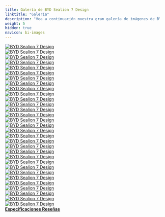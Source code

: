 ```yaml
---
title: Galería de BYD Sealion 7 Design
linktitle: "Galería"
description: "Vea a continuación nuestra gran galería de imágenes de BYD Sealion 7 Design. Haga clic en las imágenes para versiones en alta resolución."
weight: 5
hidden: true
navicon: bi-images
---
```

<!-- markdownlint-disable MD033 -->
<div class="row" id ="my-gallery">
	<div class="pswp-grid-item col-6 col-md-4">
		<a href="https://media.evkx.net/multimedia/models/byd/sealion_7/sealion_7_design/details_1.jpg"
data-pswp-src="https://media.evkx.net/multimedia/models/byd/sealion_7/sealion_7_design/details_1.jpg"
data-pswp-width="3000"
data-pswp-height="2064" 
target="_blank">
			<img src="https://media.evkx.net/multimedia/models/byd/sealion_7/sealion_7_design/details_1_xst.jpg" alt="BYD Sealion 7 Design" class="img-fluid " />
		</a>
	</div>
	<div class="pswp-grid-item col-6 col-md-4">
		<a href="https://media.evkx.net/multimedia/models/byd/sealion_7/sealion_7_design/details_2.jpg"
data-pswp-src="https://media.evkx.net/multimedia/models/byd/sealion_7/sealion_7_design/details_2.jpg"
data-pswp-width="3000"
data-pswp-height="2001" 
target="_blank">
			<img src="https://media.evkx.net/multimedia/models/byd/sealion_7/sealion_7_design/details_2_xst.jpg" alt="BYD Sealion 7 Design" class="img-fluid " />
		</a>
	</div>
	<div class="pswp-grid-item col-6 col-md-4">
		<a href="https://media.evkx.net/multimedia/models/byd/sealion_7/sealion_7_design/details_3.jpg"
data-pswp-src="https://media.evkx.net/multimedia/models/byd/sealion_7/sealion_7_design/details_3.jpg"
data-pswp-width="3000"
data-pswp-height="2001" 
target="_blank">
			<img src="https://media.evkx.net/multimedia/models/byd/sealion_7/sealion_7_design/details_3_xst.jpg" alt="BYD Sealion 7 Design" class="img-fluid " />
		</a>
	</div>
	<div class="pswp-grid-item col-6 col-md-4">
		<a href="https://media.evkx.net/multimedia/models/byd/sealion_7/sealion_7_design/exterior_1.jpg"
data-pswp-src="https://media.evkx.net/multimedia/models/byd/sealion_7/sealion_7_design/exterior_1.jpg"
data-pswp-width="3000"
data-pswp-height="1726" 
target="_blank">
			<img src="https://media.evkx.net/multimedia/models/byd/sealion_7/sealion_7_design/exterior_1_xst.jpg" alt="BYD Sealion 7 Design" class="img-fluid " />
		</a>
	</div>
	<div class="pswp-grid-item col-6 col-md-4">
		<a href="https://media.evkx.net/multimedia/models/byd/sealion_7/sealion_7_design/exterior_2.jpg"
data-pswp-src="https://media.evkx.net/multimedia/models/byd/sealion_7/sealion_7_design/exterior_2.jpg"
data-pswp-width="3000"
data-pswp-height="1687" 
target="_blank">
			<img src="https://media.evkx.net/multimedia/models/byd/sealion_7/sealion_7_design/exterior_2_xst.jpg" alt="BYD Sealion 7 Design" class="img-fluid " />
		</a>
	</div>
	<div class="pswp-grid-item col-6 col-md-4">
		<a href="https://media.evkx.net/multimedia/models/byd/sealion_7/sealion_7_design/exterior_3.jpg"
data-pswp-src="https://media.evkx.net/multimedia/models/byd/sealion_7/sealion_7_design/exterior_3.jpg"
data-pswp-width="3000"
data-pswp-height="1687" 
target="_blank">
			<img src="https://media.evkx.net/multimedia/models/byd/sealion_7/sealion_7_design/exterior_3_xst.jpg" alt="BYD Sealion 7 Design" class="img-fluid " />
		</a>
	</div>
	<div class="pswp-grid-item col-6 col-md-4">
		<a href="https://media.evkx.net/multimedia/models/byd/sealion_7/sealion_7_design/exterior_4.jpg"
data-pswp-src="https://media.evkx.net/multimedia/models/byd/sealion_7/sealion_7_design/exterior_4.jpg"
data-pswp-width="3000"
data-pswp-height="1687" 
target="_blank">
			<img src="https://media.evkx.net/multimedia/models/byd/sealion_7/sealion_7_design/exterior_4_xst.jpg" alt="BYD Sealion 7 Design" class="img-fluid " />
		</a>
	</div>
	<div class="pswp-grid-item col-6 col-md-4">
		<a href="https://media.evkx.net/multimedia/models/byd/sealion_7/sealion_7_design/exterior_5.jpg"
data-pswp-src="https://media.evkx.net/multimedia/models/byd/sealion_7/sealion_7_design/exterior_5.jpg"
data-pswp-width="3000"
data-pswp-height="2001" 
target="_blank">
			<img src="https://media.evkx.net/multimedia/models/byd/sealion_7/sealion_7_design/exterior_5_xst.jpg" alt="BYD Sealion 7 Design" class="img-fluid " />
		</a>
	</div>
	<div class="pswp-grid-item col-6 col-md-4">
		<a href="https://media.evkx.net/multimedia/models/byd/sealion_7/sealion_7_design/exterior_6.jpg"
data-pswp-src="https://media.evkx.net/multimedia/models/byd/sealion_7/sealion_7_design/exterior_6.jpg"
data-pswp-width="3000"
data-pswp-height="2001" 
target="_blank">
			<img src="https://media.evkx.net/multimedia/models/byd/sealion_7/sealion_7_design/exterior_6_xst.jpg" alt="BYD Sealion 7 Design" class="img-fluid " />
		</a>
	</div>
	<div class="pswp-grid-item col-6 col-md-4">
		<a href="https://media.evkx.net/multimedia/models/byd/sealion_7/sealion_7_design/exterior_7.jpg"
data-pswp-src="https://media.evkx.net/multimedia/models/byd/sealion_7/sealion_7_design/exterior_7.jpg"
data-pswp-width="3000"
data-pswp-height="2001" 
target="_blank">
			<img src="https://media.evkx.net/multimedia/models/byd/sealion_7/sealion_7_design/exterior_7_xst.jpg" alt="BYD Sealion 7 Design" class="img-fluid " />
		</a>
	</div>
	<div class="pswp-grid-item col-6 col-md-4">
		<a href="https://media.evkx.net/multimedia/models/byd/sealion_7/sealion_7_design/exterior_8.jpg"
data-pswp-src="https://media.evkx.net/multimedia/models/byd/sealion_7/sealion_7_design/exterior_8.jpg"
data-pswp-width="3000"
data-pswp-height="2001" 
target="_blank">
			<img src="https://media.evkx.net/multimedia/models/byd/sealion_7/sealion_7_design/exterior_8_xst.jpg" alt="BYD Sealion 7 Design" class="img-fluid " />
		</a>
	</div>
	<div class="pswp-grid-item col-6 col-md-4">
		<a href="https://media.evkx.net/multimedia/models/byd/sealion_7/sealion_7_design/exterior_9.jpg"
data-pswp-src="https://media.evkx.net/multimedia/models/byd/sealion_7/sealion_7_design/exterior_9.jpg"
data-pswp-width="3000"
data-pswp-height="2001" 
target="_blank">
			<img src="https://media.evkx.net/multimedia/models/byd/sealion_7/sealion_7_design/exterior_9_xst.jpg" alt="BYD Sealion 7 Design" class="img-fluid " />
		</a>
	</div>
	<div class="pswp-grid-item col-6 col-md-4">
		<a href="https://media.evkx.net/multimedia/models/byd/sealion_7/sealion_7_design/frontseats_1.jpg"
data-pswp-src="https://media.evkx.net/multimedia/models/byd/sealion_7/sealion_7_design/frontseats_1.jpg"
data-pswp-width="3000"
data-pswp-height="1789" 
target="_blank">
			<img src="https://media.evkx.net/multimedia/models/byd/sealion_7/sealion_7_design/frontseats_1_xst.jpg" alt="BYD Sealion 7 Design" class="img-fluid " />
		</a>
	</div>
	<div class="pswp-grid-item col-6 col-md-4">
		<a href="https://media.evkx.net/multimedia/models/byd/sealion_7/sealion_7_design/frontseats_2.jpg"
data-pswp-src="https://media.evkx.net/multimedia/models/byd/sealion_7/sealion_7_design/frontseats_2.jpg"
data-pswp-width="3000"
data-pswp-height="2001" 
target="_blank">
			<img src="https://media.evkx.net/multimedia/models/byd/sealion_7/sealion_7_design/frontseats_2_xst.jpg" alt="BYD Sealion 7 Design" class="img-fluid " />
		</a>
	</div>
	<div class="pswp-grid-item col-6 col-md-4">
		<a href="https://media.evkx.net/multimedia/models/byd/sealion_7/sealion_7_design/frontseats_3.jpg"
data-pswp-src="https://media.evkx.net/multimedia/models/byd/sealion_7/sealion_7_design/frontseats_3.jpg"
data-pswp-width="3000"
data-pswp-height="2001" 
target="_blank">
			<img src="https://media.evkx.net/multimedia/models/byd/sealion_7/sealion_7_design/frontseats_3_xst.jpg" alt="BYD Sealion 7 Design" class="img-fluid " />
		</a>
	</div>
	<div class="pswp-grid-item col-6 col-md-4">
		<a href="https://media.evkx.net/multimedia/models/byd/sealion_7/sealion_7_design/headlights_1.jpg"
data-pswp-src="https://media.evkx.net/multimedia/models/byd/sealion_7/sealion_7_design/headlights_1.jpg"
data-pswp-width="3000"
data-pswp-height="1854" 
target="_blank">
			<img src="https://media.evkx.net/multimedia/models/byd/sealion_7/sealion_7_design/headlights_1_xst.jpg" alt="BYD Sealion 7 Design" class="img-fluid " />
		</a>
	</div>
	<div class="pswp-grid-item col-6 col-md-4">
		<a href="https://media.evkx.net/multimedia/models/byd/sealion_7/sealion_7_design/headlights_2.jpg"
data-pswp-src="https://media.evkx.net/multimedia/models/byd/sealion_7/sealion_7_design/headlights_2.jpg"
data-pswp-width="3000"
data-pswp-height="2001" 
target="_blank">
			<img src="https://media.evkx.net/multimedia/models/byd/sealion_7/sealion_7_design/headlights_2_xst.jpg" alt="BYD Sealion 7 Design" class="img-fluid " />
		</a>
	</div>
	<div class="pswp-grid-item col-6 col-md-4">
		<a href="https://media.evkx.net/multimedia/models/byd/sealion_7/sealion_7_design/interior_1.jpg"
data-pswp-src="https://media.evkx.net/multimedia/models/byd/sealion_7/sealion_7_design/interior_1.jpg"
data-pswp-width="3000"
data-pswp-height="2000" 
target="_blank">
			<img src="https://media.evkx.net/multimedia/models/byd/sealion_7/sealion_7_design/interior_1_xst.jpg" alt="BYD Sealion 7 Design" class="img-fluid " />
		</a>
	</div>
	<div class="pswp-grid-item col-6 col-md-4">
		<a href="https://media.evkx.net/multimedia/models/byd/sealion_7/sealion_7_design/interior_2.jpg"
data-pswp-src="https://media.evkx.net/multimedia/models/byd/sealion_7/sealion_7_design/interior_2.jpg"
data-pswp-width="3000"
data-pswp-height="2000" 
target="_blank">
			<img src="https://media.evkx.net/multimedia/models/byd/sealion_7/sealion_7_design/interior_2_xst.jpg" alt="BYD Sealion 7 Design" class="img-fluid " />
		</a>
	</div>
	<div class="pswp-grid-item col-6 col-md-4">
		<a href="https://media.evkx.net/multimedia/models/byd/sealion_7/sealion_7_design/interior_3.jpg"
data-pswp-src="https://media.evkx.net/multimedia/models/byd/sealion_7/sealion_7_design/interior_3.jpg"
data-pswp-width="3000"
data-pswp-height="2001" 
target="_blank">
			<img src="https://media.evkx.net/multimedia/models/byd/sealion_7/sealion_7_design/interior_3_xst.jpg" alt="BYD Sealion 7 Design" class="img-fluid " />
		</a>
	</div>
	<div class="pswp-grid-item col-6 col-md-4">
		<a href="https://media.evkx.net/multimedia/models/byd/sealion_7/sealion_7_design/interior_4.jpg"
data-pswp-src="https://media.evkx.net/multimedia/models/byd/sealion_7/sealion_7_design/interior_4.jpg"
data-pswp-width="3000"
data-pswp-height="2001" 
target="_blank">
			<img src="https://media.evkx.net/multimedia/models/byd/sealion_7/sealion_7_design/interior_4_xst.jpg" alt="BYD Sealion 7 Design" class="img-fluid " />
		</a>
	</div>
	<div class="pswp-grid-item col-6 col-md-4">
		<a href="https://media.evkx.net/multimedia/models/byd/sealion_7/sealion_7_design/main_1.jpg"
data-pswp-src="https://media.evkx.net/multimedia/models/byd/sealion_7/sealion_7_design/main_1.jpg"
data-pswp-width="3000"
data-pswp-height="1687" 
target="_blank">
			<img src="https://media.evkx.net/multimedia/models/byd/sealion_7/sealion_7_design/main_1_xst.jpg" alt="BYD Sealion 7 Design" class="img-fluid " />
		</a>
	</div>
	<div class="pswp-grid-item col-6 col-md-4">
		<a href="https://media.evkx.net/multimedia/models/byd/sealion_7/sealion_7_design/rearlights_1.jpg"
data-pswp-src="https://media.evkx.net/multimedia/models/byd/sealion_7/sealion_7_design/rearlights_1.jpg"
data-pswp-width="3000"
data-pswp-height="1620" 
target="_blank">
			<img src="https://media.evkx.net/multimedia/models/byd/sealion_7/sealion_7_design/rearlights_1_xst.jpg" alt="BYD Sealion 7 Design" class="img-fluid " />
		</a>
	</div>
	<div class="pswp-grid-item col-6 col-md-4">
		<a href="https://media.evkx.net/multimedia/models/byd/sealion_7/sealion_7_design/screens_1.jpg"
data-pswp-src="https://media.evkx.net/multimedia/models/byd/sealion_7/sealion_7_design/screens_1.jpg"
data-pswp-width="3000"
data-pswp-height="1785" 
target="_blank">
			<img src="https://media.evkx.net/multimedia/models/byd/sealion_7/sealion_7_design/screens_1_xst.jpg" alt="BYD Sealion 7 Design" class="img-fluid " />
		</a>
	</div>
	<div class="pswp-grid-item col-6 col-md-4">
		<a href="https://media.evkx.net/multimedia/models/byd/sealion_7/sealion_7_design/screens_2.jpg"
data-pswp-src="https://media.evkx.net/multimedia/models/byd/sealion_7/sealion_7_design/screens_2.jpg"
data-pswp-width="3000"
data-pswp-height="2001" 
target="_blank">
			<img src="https://media.evkx.net/multimedia/models/byd/sealion_7/sealion_7_design/screens_2_xst.jpg" alt="BYD Sealion 7 Design" class="img-fluid " />
		</a>
	</div>
	<div class="pswp-grid-item col-6 col-md-4">
		<a href="https://media.evkx.net/multimedia/models/byd/sealion_7/sealion_7_design/secondrowseats_1.jpg"
data-pswp-src="https://media.evkx.net/multimedia/models/byd/sealion_7/sealion_7_design/secondrowseats_1.jpg"
data-pswp-width="3000"
data-pswp-height="2001" 
target="_blank">
			<img src="https://media.evkx.net/multimedia/models/byd/sealion_7/sealion_7_design/secondrowseats_1_xst.jpg" alt="BYD Sealion 7 Design" class="img-fluid " />
		</a>
	</div>
	<div class="pswp-grid-item col-6 col-md-4">
		<a href="https://media.evkx.net/multimedia/models/byd/sealion_7/sealion_7_design/speakers_1.jpg"
data-pswp-src="https://media.evkx.net/multimedia/models/byd/sealion_7/sealion_7_design/speakers_1.jpg"
data-pswp-width="3000"
data-pswp-height="2001" 
target="_blank">
			<img src="https://media.evkx.net/multimedia/models/byd/sealion_7/sealion_7_design/speakers_1_xst.jpg" alt="BYD Sealion 7 Design" class="img-fluid " />
		</a>
	</div>
	<div class="pswp-grid-item col-6 col-md-4">
		<a href="https://media.evkx.net/multimedia/models/byd/sealion_7/sealion_7_design/trunk_1.jpg"
data-pswp-src="https://media.evkx.net/multimedia/models/byd/sealion_7/sealion_7_design/trunk_1.jpg"
data-pswp-width="3000"
data-pswp-height="1877" 
target="_blank">
			<img src="https://media.evkx.net/multimedia/models/byd/sealion_7/sealion_7_design/trunk_1_xst.jpg" alt="BYD Sealion 7 Design" class="img-fluid " />
		</a>
	</div>
	<div class="pswp-grid-item col-6 col-md-4">
		<a href="https://media.evkx.net/multimedia/models/byd/sealion_7/sealion_7_design/trunk_2.jpg"
data-pswp-src="https://media.evkx.net/multimedia/models/byd/sealion_7/sealion_7_design/trunk_2.jpg"
data-pswp-width="3000"
data-pswp-height="2000" 
target="_blank">
			<img src="https://media.evkx.net/multimedia/models/byd/sealion_7/sealion_7_design/trunk_2_xst.jpg" alt="BYD Sealion 7 Design" class="img-fluid " />
		</a>
	</div>
	<div class="pswp-grid-item col-6 col-md-4">
		<a href="https://media.evkx.net/multimedia/models/byd/sealion_7/sealion_7_design/wheels_1.jpg"
data-pswp-src="https://media.evkx.net/multimedia/models/byd/sealion_7/sealion_7_design/wheels_1.jpg"
data-pswp-width="3000"
data-pswp-height="2000" 
target="_blank">
			<img src="https://media.evkx.net/multimedia/models/byd/sealion_7/sealion_7_design/wheels_1_xst.jpg" alt="BYD Sealion 7 Design" class="img-fluid " />
		</a>
	</div>
	<div class="pswp-grid-item col-6 col-md-4">
		<a href="https://media.evkx.net/multimedia/models/byd/sealion_7/sealion_7_design/wheels_2.jpg"
data-pswp-src="https://media.evkx.net/multimedia/models/byd/sealion_7/sealion_7_design/wheels_2.jpg"
data-pswp-width="3000"
data-pswp-height="2001" 
target="_blank">
			<img src="https://media.evkx.net/multimedia/models/byd/sealion_7/sealion_7_design/wheels_2_xst.jpg" alt="BYD Sealion 7 Design" class="img-fluid " />
		</a>
	</div>
</div>
<script type="module">
  import PhotoSwipeLightbox from '/js/photoswipe-lightbox.esm.js';
    const lightbox = new PhotoSwipeLightbox({
       gallery: '#my-gallery',
        children: 'a',
        pswpModule: () => import('/js/photoswipe.esm.js')
    });
lightbox.init();
</script>
<div class="mt-3 mb-3">
<a href="../specifications/" class="text-decoration-none text-black">
<strong><i class="bi-arrow-left"></i> Especificaciones </strong>
</a>
<a href="../reviews/" class="text-decoration-none text-black float-end">
<strong>Reseñas <i class="bi-arrow-right"></i></strong>
</a>
</div>
